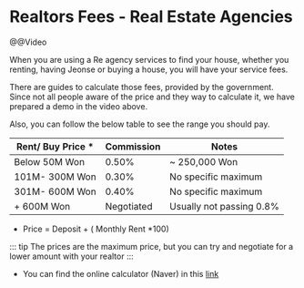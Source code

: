 # Realtors Fees - Real Estate Agencies 

<youtube src="https://www.youtube.com/embed/jh1dX92AZbo" />
@@Video

When you are using a Re agency services to find your house, whether you renting, having Jeonse or buying a house, you will have your service fees.

There are guides to calculate those fees, provided by the government.
Since not all people aware of the price and they way to calculate it, we have prepared a demo in the video above.

Also, you can follow the below table to see the range you should pay.

| Rent/ Buy Price * | Commission | Notes |
| - | - | - | 
| Below 50M Won | 0.50% | ~ 250,000 Won | 50M- 100M Won | 0.40% | ~500,000 Won |
| 101M- 300M Won | 0.30% | No specific maximum |
| 301M- 600M Won | 0.40% | No specific maximum |
| + 600M Won | Negotiated | Usually not passing 0.8% |

- Price = Deposit + ( Monthly Rent *100)

::: tip
The prices are the maximum price, but you can try and negotiate for a lower amount with your realtor
:::

- You can find the online calculator (Naver) in this [link](https://search.naver.com/search.naver?sm=tab_hty.top&where=nexearch&query=%EB%B6%80%EB%8F%99%EC%82%B0+%EB%B3%B5%EB%B9%84+%EA%B3%84%EC%82%B0%EA%B8%B0&oquery=%EB%B6%80%EB%8F%99%EC%82%B0+%EB%B3%B5%EB%B9%84+%EA%B3%84%EC%82%B0%EA%B8%B0&tqi=U5GNtdp0JXVssaOrGV8ssssssxl-381375)
